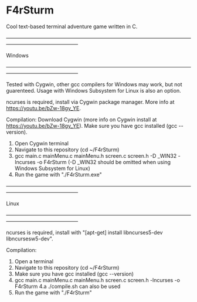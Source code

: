 # F4rSturm

Cool text-based terminal adventure game written in C.

—————————————————————————————————————————————————— 

 Windows
 
—————————————————————————————————————————————————— 

Tested with Cygwin, other gcc compilers for Windows may work, but not guarenteed. 
Usage with Windows Subsystem for Linux is also an option.

ncurses is required, install via Cygwin package manager. More info at https://youtu.be/bZw-18gy_YE.

Compilation:
Download Cygwin (more info on Cygwin  install at https://youtu.be/bZw-18gy_YE).
Make sure you have gcc installed (gcc --version).
1. Open Cygwin terminal
2. Navigate to this repository (cd ~/F4rSturm)
3. gcc main.c mainMenu.c mainMenu.h screen.c screen.h -D _WIN32 -lncurses -o F4rSturm (-D _WIN32 should be omitted when using Windows Subsystem for Linux)
4. Run the game with "./F4rSturm.exe"

——————————————————————————————————————————————————

 Linux
 
——————————————————————————————————————————————————

ncurses is required, install with "[apt-get] install libncurses5-dev libncursesw5-dev".

Compilation:
1. Open a terminal
2. Navigate to this repository (cd ~/F4rSturm)
3. Make sure you have gcc installed (gcc --version)
4. gcc main.c mainMenu.c mainMenu.h screen.c screen.h -lncurses -o F4rSturm
 4.a ./compile.sh can also be used
5. Run the game with "./F4rSturm"
